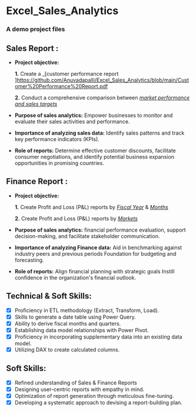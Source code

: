 # Excel_Sales_Analytics

### A demo project files
## Sales Report :


- **Project objective:** 

    **1.** Create a _[customer performance report ]https://github.com/Anuvadapalli/Excel_Sales_Analytics/blob/main/Customer%20Performance%20Report.pdf

    **2.** Conduct a comprehensive comparison between _[market performance and sales targets](https://github.com/Anuvadapalli/Excel_Sales_Analytics/blob/main/Market%20Performance%20vs%20Target%20Report.pdf)_

- **Purpose of sales analytics:** Empower businesses to monitor and evaluate their sales activities and performance.

- **Importance of analyzing sales data:** Identify sales patterns and track key performance indicators (KPIs).

- **Role of reports:** Determine effective customer discounts, facilitate consumer negotiations, and identify potential business expansion opportunities in promising countries.


## Finance Report :

- **Project objective:** 

    **1.** Create Profit and Loss (P&L) reports by _[Fiscal Year](https://github.com/Anuvadapalli/Excel_Sales_Analytics/blob/main/P%26L%20Statement%20by%20Fiscal%20Year.pdf)_ & _[Months](https://github.com/Anuvadapalli/Excel_Sales_Analytics/blob/main/P%26L%20Statement%20by%20Months.pdf)_ 

   **2.** Create Profit and Loss (P&L) reports by _[Markets](https://github.com/Anuvadapalli/Excel_Sales_Analytics/blob/main/P%26L%20Statement%20by%20Markets.pdf)_

- **Purpose of sales analytics:** financial performance evaluation, support decision-making, and facilitate stakeholder communication.

- **Importance of analyzing Finance data:** Aid in benchmarking against industry peers and previous periods Foundation for budgeting and forecasting.

- **Role of reports:** Align financial planning with strategic goals Instill confidence in the organization's financial outlook.


## Technical & Soft Skills:
- [x]	Proficiency in ETL methodology (Extract, Transform, Load).
- [x]	Skills to generate a date table using Power Query.
- [x]	Ability to derive fiscal months and quarters.
- [x]	Establishing data model relationships with Power Pivot.
- [x]	Proficiency in incorporating supplementary data into an existing data model.
- [x]	Utilizing DAX to create calculated columns.

## Soft Skills:
- [x]	Refined understanding of Sales & Finance Reports
- [x]	Designing user-centric reports with empathy in mind.
- [x]	Optimization of report generation through meticulous fine-tuning.
- [x]	Developing a systematic approach to devising a report-building plan.
